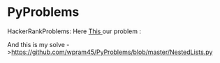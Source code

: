 # PyProblems
HackerRankProblems:
Here <a href=https://www.hackerrank.com/challenges/nested-list >This </a> our problem :

And this is my solve ->https://github.com/wpram45/PyProblems/blob/master/NestedLists.py
